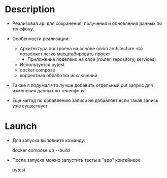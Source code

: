 # Description

* Реализовал api для сохранения, получения и обновления данных по телефону.

* Особенности реализации:
  * Архитектура построена на основе onion architecture что позволяет легко масштабировать проект
    * Приложение поделено на слои (router, repository, services)
  * Используется pytest
  * docker compose 
  * корректная обработка исключений

* Также я подумал что лучше добавить отдельный put запрос для изменения данных по телеофону
* Еще метод по добавлению записи не добавляет если такая запись уже существует


# Launch

* Для запуска выполните команду:
    
    docker compose up --build

* После запуска можно запустить тесты в "app" контейнере

    pytest

